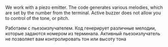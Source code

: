 We work with a piezo emitter. The code generates various melodies,
which are set by the number from the terminal. Active buzzer does 
not allow you to control of the tone, or pitch.

Работаем с пьезоизлучателем. Код генерирует различные мелодии,
которые задаются номером из терминала. Активный пьезоизлучатель 
не позволяет вам контролировать тон или высоту тона